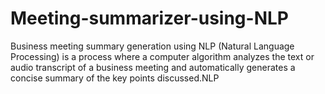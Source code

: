 # Meeting-summarizer-using-NLP
Business meeting summary generation using NLP (Natural Language Processing) is a process where a computer algorithm analyzes the text or audio transcript of a business meeting and automatically generates a concise summary of the key points discussed.NLP

